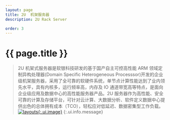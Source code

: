 ```yaml
---
layout: page
title: 2U  机架服务器
description: 2U Rack Server

order: 3
---
```

# {{ page.title }}

> 2U 机架式服务器是软银科技研发的基于国产自主可控高性能  ARM  领域定制异构处理器(Domain Specific Heterogeneous Processsor)开发的企业级机架服务器，采用了全可靠的软硬件系统，单节点计算性能达到了业内领先水平，具有内核多，运行频率高，内存及 IO 通道带宽高等特点，是面向企业级应用及数据中心的高性能服务器产品。2U 服务器作为高性能、安全可靠的计算及存储平台，可针对云计算、大数据分析、软件定义数据中心提供出色的总体拥有成本（TCO），轻松应对低延迟、数据密集型工作负载。[![layouts](Picture.png "2U 机架式服务器"){:.ui.image}](Picture.png)
{:.ui.info.message}